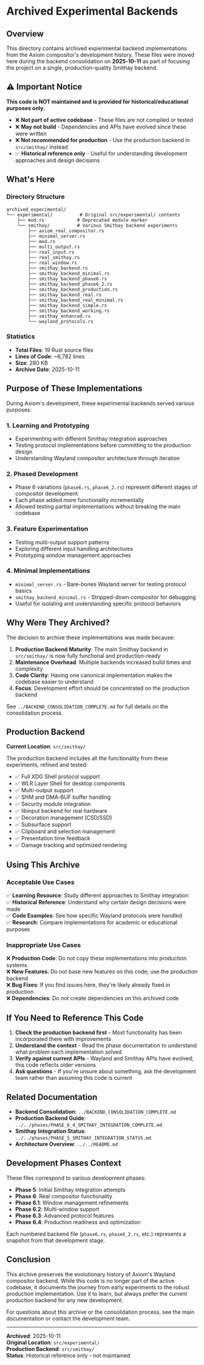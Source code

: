 # Archived Experimental Backends

## Overview

This directory contains archived experimental backend implementations from the Axiom compositor's development history. These files were moved here during the backend consolidation on **2025-10-11** as part of focusing the project on a single, production-quality Smithay backend.

## ⚠️ Important Notice

**This code is NOT maintained and is provided for historical/educational purposes only.**

- ❌ **Not part of active codebase** - These files are not compiled or tested
- ❌ **May not build** - Dependencies and APIs have evolved since these were written
- ❌ **Not recommended for production** - Use the production backend in `src/smithay/` instead
- ✅ **Historical reference only** - Useful for understanding development approaches and design decisions

## What's Here

### Directory Structure

```
archived_experimental/
└── experimental/          # Original src/experimental/ contents
    ├── mod.rs            # Deprecated module marker
    └── smithay/          # Various Smithay backend experiments
        ├── axiom_real_compositor.rs
        ├── minimal_server.rs
        ├── mod.rs
        ├── multi_output.rs
        ├── real_input.rs
        ├── real_smithay.rs
        ├── real_window.rs
        ├── smithay_backend.rs
        ├── smithay_backend_minimal.rs
        ├── smithay_backend_phase6.rs
        ├── smithay_backend_phase6_2.rs
        ├── smithay_backend_production.rs
        ├── smithay_backend_real.rs
        ├── smithay_backend_real_minimal.rs
        ├── smithay_backend_simple.rs
        ├── smithay_backend_working.rs
        ├── smithay_enhanced.rs
        └── wayland_protocols.rs
```

### Statistics

- **Total Files**: 19 Rust source files
- **Lines of Code**: ~6,782 lines
- **Size**: 280 KB
- **Archive Date**: 2025-10-11

## Purpose of These Implementations

During Axiom's development, these experimental backends served various purposes:

### 1. **Learning and Prototyping**
- Experimenting with different Smithay integration approaches
- Testing protocol implementations before committing to the production design
- Understanding Wayland compositor architecture through iteration

### 2. **Phased Development**
- Phase 6 variations (`phase6.rs`, `phase6_2.rs`) represent different stages of compositor development
- Each phase added more functionality incrementally
- Allowed testing partial implementations without breaking the main codebase

### 3. **Feature Experimentation**
- Testing multi-output support patterns
- Exploring different input handling architectures
- Prototyping window management approaches

### 4. **Minimal Implementations**
- `minimal_server.rs` - Bare-bones Wayland server for testing protocol basics
- `smithay_backend_minimal.rs` - Stripped-down compositor for debugging
- Useful for isolating and understanding specific protocol behaviors

## Why Were They Archived?

The decision to archive these implementations was made because:

1. **Production Backend Maturity**: The main Smithay backend in `src/smithay/` is now fully functional and production-ready
2. **Maintenance Overhead**: Multiple backends increased build times and complexity
3. **Code Clarity**: Having one canonical implementation makes the codebase easier to understand
4. **Focus**: Development effort should be concentrated on the production backend

See `../BACKEND_CONSOLIDATION_COMPLETE.md` for full details on the consolidation process.

## Production Backend

**Current Location**: `src/smithay/`

The production backend includes all the functionality from these experiments, refined and tested:

- ✅ Full XDG Shell protocol support
- ✅ WLR Layer Shell for desktop components
- ✅ Multi-output support
- ✅ SHM and DMA-BUF buffer handling
- ✅ Security module integration
- ✅ libinput backend for real hardware
- ✅ Decoration management (CSD/SSD)
- ✅ Subsurface support
- ✅ Clipboard and selection management
- ✅ Presentation time feedback
- ✅ Damage tracking and optimized rendering

## Using This Archive

### Acceptable Use Cases

✅ **Learning Resource**: Study different approaches to Smithay integration  
✅ **Historical Reference**: Understand why certain design decisions were made  
✅ **Code Examples**: See how specific Wayland protocols were handled  
✅ **Research**: Compare implementations for academic or educational purposes  

### Inappropriate Use Cases

❌ **Production Code**: Do not copy these implementations into production systems  
❌ **New Features**: Do not base new features on this code; use the production backend  
❌ **Bug Fixes**: If you find issues here, they're likely already fixed in production  
❌ **Dependencies**: Do not create dependencies on this archived code  

## If You Need to Reference This Code

1. **Check the production backend first** - Most functionality has been incorporated there with improvements
2. **Understand the context** - Read the phase documentation to understand what problem each implementation solved
3. **Verify against current APIs** - Wayland and Smithay APIs have evolved; this code reflects older versions
4. **Ask questions** - If you're unsure about something, ask the development team rather than assuming this code is current

## Related Documentation

- **Backend Consolidation**: `../BACKEND_CONSOLIDATION_COMPLETE.md`
- **Production Backend Guide**: `../../phases/PHASE_6_4_SMITHAY_INTEGRATION_COMPLETE.md`
- **Smithay Integration Status**: `../../phases/PHASE_5_SMITHAY_INTEGRATION_STATUS.md`
- **Architecture Overview**: `../../README.md`

## Development Phases Context

These files correspond to various development phases:

- **Phase 5**: Initial Smithay integration attempts
- **Phase 6**: Real compositor functionality
- **Phase 6.1**: Window management refinements
- **Phase 6.2**: Multi-window support
- **Phase 6.3**: Advanced protocol features
- **Phase 6.4**: Production readiness and optimization

Each numbered backend file (`phase6.rs`, `phase6_2.rs`, etc.) represents a snapshot from that development stage.

## Conclusion

This archive preserves the evolutionary history of Axiom's Wayland compositor backend. While this code is no longer part of the active codebase, it documents the journey from early experiments to the robust production implementation. Use it to learn, but always prefer the current production backend for any new development.

For questions about this archive or the consolidation process, see the main documentation or contact the development team.

---

**Archived**: 2025-10-11  
**Original Location**: `src/experimental/`  
**Production Backend**: `src/smithay/`  
**Status**: Historical reference only - not maintained
